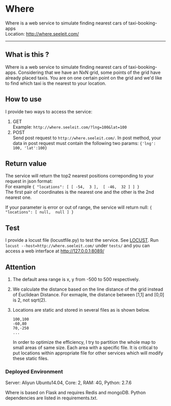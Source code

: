 # Where
Where is a web service to simulate finding nearest cars of taxi-booking-apps  
Location: http://where.seeleit.com/  

***

## What is this ?
Where is a web service to simulate finding nearest cars of taxi-booking-apps. Considering that we have an NxN grid, some points of the grid have already placed taxis. You are on one certain point on the grid and we'd like to find which taxi is the nearest to your location.

## How to use
I provide two ways to access the service:  
1. GET  
Example:  `http://where.seeleit.com/?lng=100&lat=100`  
2. POST  
Send post request to  `http://where.seeleit.com/`. In post method, your data in post request must contain the following two params: `{'lng': 100, 'lat':100}`  



## Return value
The service will return the top2 nearest positions correponding to your request in json format:  
For example
`{
  "locations": [
    [
      -54, 
      3
    ], 
    [
      -46, 
      32
    ]
  ]
}`  
The first pair of coordinates is the nearest one and the other is the 2nd nearest one.   

If your parameter is error or out of range, the service will return null:
`{
  "locations": [
    null, 
    null
  ]
}`

## Test
I provide a locust file (locustfile.py) to test the service. See [LOCUST](http://locust.io/). Run `locust --host=http://where.seeleit.com/` under `tests/` and you can access a web interface at http://127.0.0.1:8089/


## Attention
1. The default area range is x, y from -500 to 500 respectively.
2. We calculate the distance based on the line distance of the grid instead of Euclidean Distance. For exmaple, the distance between [1,1] and [0,0] is 2, not sqrt(2).
3. Locations are static and stored in several files as is shown below.
	```
	100,100  
	-60,80  
	70,-250  
	...
	```  
	
	In order to optimize the efficiency, I try to partition the whole map to small areas of same size. Each area with a specific file. It is critical to put locations within appropriate file for other services which will modify these static files.
	


### Deployed Environment
Server: Aliyun Ubuntu14.04, Core: 2, RAM: 4G, Python: 2.7.6

Where is based on Flask and requires Redis and mongoDB. Python dependencies are listed in requirements.txt.
